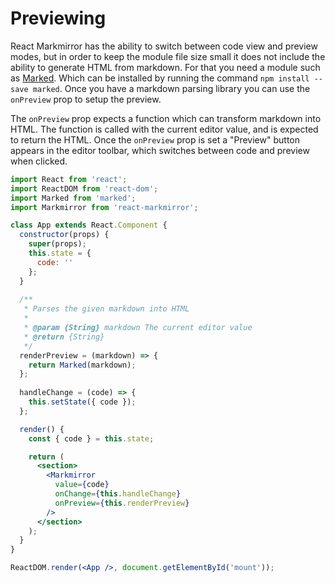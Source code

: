 Previewing
==========
React Markmirror has the ability to switch between code view and preview modes, but in order to keep the module file size small it does not include the ability to generate HTML from markdown. For that you need a module such as [Marked](https://www.npmjs.com/package/marked). Which can be installed by running the command `npm install --save marked`. Once you have a markdown parsing library you can use the `onPreview` prop to setup the preview.

The `onPreview` prop expects a function which can transform markdown into HTML. The function is called with the current editor value, and is expected to return the HTML. Once the `onPreview` prop is set a "Preview" button appears in the editor toolbar, which switches between code and preview when clicked.

```jsx
import React from 'react';
import ReactDOM from 'react-dom';
import Marked from 'marked';
import Markmirror from 'react-markmirror';

class App extends React.Component {
  constructor(props) {
    super(props);
    this.state = {
      code: ''
    };
  }
  
  /**
   * Parses the given markdown into HTML
   *
   * @param {String} markdown The current editor value
   * @return {String}
   */
  renderPreview = (markdown) => {
    return Marked(markdown);
  };
  
  handleChange = (code) => {
    this.setState({ code });
  };

  render() {
    const { code } = this.state;

    return (
      <section>
        <Markmirror
          value={code}
          onChange={this.handleChange}
          onPreview={this.renderPreview}
        />
      </section>
    );
  }
}

ReactDOM.render(<App />, document.getElementById('mount'));
```
